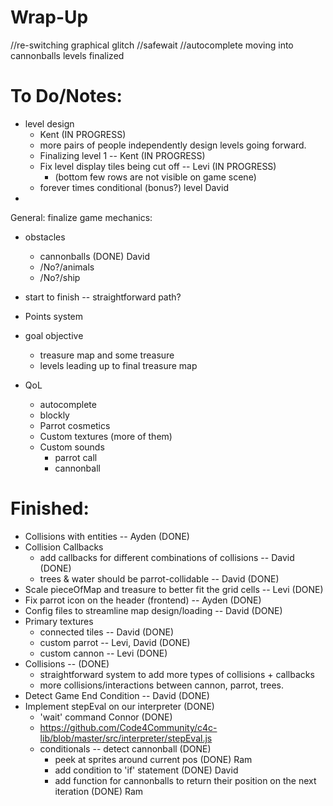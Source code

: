 # Wrap-Up
  //re-switching graphical glitch
  //safewait 
  //autocomplete
  moving into cannonballs
  levels finalized



# To Do/Notes:
- level design
  - Kent (IN PROGRESS)
  - more pairs of people independently design levels going forward.
  - Finalizing level 1 -- Kent (IN PROGRESS)
  - Fix level display tiles being cut off -- Levi (IN PROGRESS)
    - (bottom few rows are not visible on game scene)
  - forever times conditional (bonus?) level David
- 
General: finalize game mechanics:
  - obstacles
    - cannonballs (DONE) David
    - /No?/animals
    - /No?/ship
  - start to finish -- straightforward path?
  - Points system
  - goal objective
    - treasure map and some treasure
    - levels leading up to final treasure map

- QoL
  - autocomplete
  - blockly
  - Parrot cosmetics
  - Custom textures (more of them)
  - Custom sounds
    - parrot call
    - cannonball

# Finished:

- Collisions with entities -- Ayden (DONE)
- Collision Callbacks
  - add callbacks for different combinations of collisions -- David (DONE)
  - trees & water should be parrot-collidable -- David (DONE)
- Scale pieceOfMap and treasure to better fit the grid cells -- Levi (DONE)
- Fix parrot icon on the header (frontend) -- Ayden (DONE) 
- Config files to streamline map design/loading -- David (DONE)
- Primary textures
  - connected tiles -- David (DONE)
  - custom parrot -- Levi, David (DONE)
  - custom cannon -- Levi (DONE)
- Collisions -- (DONE)
  - straightforward system to add more types of collisions + callbacks
  - more collisions/interactions between cannon, parrot, trees.
- Detect Game End Condition -- David (DONE)
- Implement stepEval on our interpreter (DONE)
  - 'wait' command Connor (DONE)
  - https://github.com/Code4Community/c4c-lib/blob/master/src/interpreter/stepEval.js
  - conditionals -- detect cannonball (DONE)
    - peek at sprites around current pos (DONE) Ram
    - add condition to 'if' statement (DONE) David
    - add function for cannonballs to return their position on the next iteration (DONE) Ram